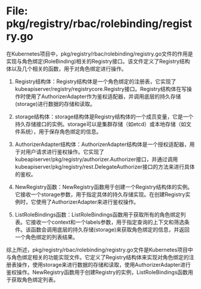 # File: pkg/registry/rbac/rolebinding/registry.go

在Kubernetes项目中，pkg/registry/rbac/rolebinding/registry.go文件的作用是实现与角色绑定(RoleBinding)相关的Registry接口。该文件定义了Registry结构体以及几个相关的函数，用于对角色绑定进行操作。

1. Registry结构体：Registry结构体是一个角色绑定的注册表，它实现了kubeapiserver/registry/registrycore.Registry接口。Registry结构体在写操作时使用了AuthorizerAdapter作为鉴权适配器，并调用底层的持久存储(storage)进行数据的存储和读取。

2. storage结构体：storage结构体是Registry结构体的一个成员变量，它是一个持久存储接口的实例。storage可以是集群存储（如etcd）或本地存储（如文件系统），用于保存角色绑定的信息。

3. AuthorizerAdapter结构体：AuthorizerAdapter结构体是一个授权适配器，用于对用户请求进行鉴权操作。它实现了kubeapiserver/pkg/registry/authorizer.Authorizer接口，并通过调用kubeapiserver/pkg/registry/rest.DelegateAuthorizer接口的方法来进行具体的鉴权。

4. NewRegistry函数：NewRegistry函数用于创建一个Registry结构体的实例。它接收一个storage参数，用于指定具体的持久存储实现。在创建Registry实例时，它使用了AuthorizerAdapter来进行鉴权操作。

5. ListRoleBindings函数：ListRoleBindings函数用于获取所有的角色绑定列表。它接收一个context和一个labels参数，用于指定查询的上下文和筛选条件。该函数会调用底层的持久存储(storage)来获取角色绑定的信息，并返回一个角色绑定的列表结果。

综上所述，pkg/registry/rbac/rolebinding/registry.go文件是Kubernetes项目中与角色绑定相关的功能实现文件。它定义了Registry结构体来实现对角色绑定的注册表操作，使用storage来进行数据的存储和读取，使用AuthorizerAdapter进行鉴权操作。NewRegistry函数用于创建Registry的实例，ListRoleBindings函数用于获取角色绑定列表。

